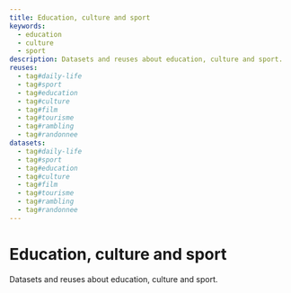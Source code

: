 ```yaml
---
title: Education, culture and sport
keywords:
  - education
  - culture
  - sport
description: Datasets and reuses about education, culture and sport.
reuses:
  - tag#daily-life
  - tag#sport
  - tag#education
  - tag#culture
  - tag#film
  - tag#tourisme
  - tag#rambling
  - tag#randonnee
datasets:
  - tag#daily-life
  - tag#sport
  - tag#education
  - tag#culture
  - tag#film
  - tag#tourisme
  - tag#rambling
  - tag#randonnee
---
```

# Education, culture and sport

Datasets and reuses about education, culture and sport.
